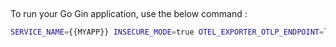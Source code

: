 &nbsp;

To run your Go Gin application, use the below command :

```bash
SERVICE_NAME={{MYAPP}} INSECURE_MODE=true OTEL_EXPORTER_OTLP_ENDPOINT=localhost:4317 go run main.go
```